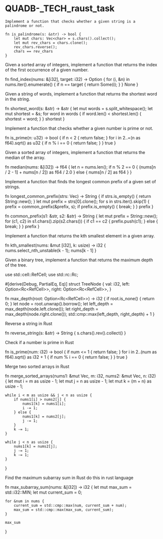 # QUADB-_TECH_raust_task

```
Implement a function that checks whether a given string is a palindrome or not.

fn is_palindrome(s: &str) -> bool {
    let mut chars: Vec<char> = s.chars().collect();
    let mut rev_chars = chars.clone();
    rev_chars.reverse();
    chars == rev_chars
}
```

Given a sorted array of integers, implement a function that returns the index of the first occurrence of a given number.

fn find_index(nums: &[i32], target: i32) -> Option<usize> {
    for (i, &n) in nums.iter().enumerate() {
        if n == target {
            return Some(i);
        }
    }
    None
}


Given a string of words, implement a function that returns the shortest word in the string.

fn shortest_word(s: &str) -> &str {
    let mut words = s.split_whitespace();
    let mut shortest = &s;
    for word in words {
        if word.len() < shortest.len() {
            shortest = word;
        }
    }
    shortest
}

Implement a function that checks whether a given number is prime or not.

fn is_prime(n: u32) -> bool {
    if n < 2 {
        return false;
    }
    for i in 2..=(n as f64).sqrt() as u32 {
        if n % i == 0 {
            return false;
        }
    }
    true
}


Given a sorted array of integers, implement a function that returns the median of the array.

fn median(nums: &[i32]) -> f64 {
    let n = nums.len();
    if n % 2 == 0 {
        (nums[n / 2 - 1] + nums[n / 2]) as f64 / 2.0
    } else {
        nums[n / 2] as f64
    }
}

Implement a function that finds the longest common prefix of a given set of strings.

fn longest_common_prefix(strs: Vec<String>) -> String {
    if strs.is_empty() {
        return String::new();
    }
    let mut prefix = strs[0].clone();
    for s in strs.iter().skip(1) {
        prefix = common_prefix(&prefix, s);
        if prefix.is_empty() {
            break;
        }
    }
    prefix
}

fn common_prefix(s1: &str, s2: &str) -> String {
    let mut prefix = String::new();
    for (c1, c2) in s1.chars().zip(s2.chars()) {
        if c1 == c2 {
            prefix.push(c1);
        } else {
            break;
        }
    }
    prefix
}

Implement a function that returns the kth smallest element in a given array.

fn kth_smallest(nums: &mut [i32], k: usize) -> i32 {
    nums.select_nth_unstable(k - 1);
    nums[k - 1]
}

Given a binary tree, implement a function that returns the maximum depth of the tree.

use std::cell::RefCell;
use std::rc::Rc;

#[derive(Debug, PartialEq, Eq)]
struct TreeNode {
    val: i32,
    left: Option<Rc<RefCell<TreeNode>>>,
    right: Option<Rc<RefCell<TreeNode>>>,
}

fn max_depth(root: Option<Rc<RefCell<TreeNode>>>) -> i32 {
    if root.is_none() {
        return 0;
    }
    let node = root.unwrap().borrow();
    let left_depth = max_depth(node.left.clone());
    let right_depth = max_depth(node.right.clone());
    std::cmp::max(left_depth, right_depth) + 1
}


Reverse a string in Rust

fn reverse_string(s: &str) -> String {
    s.chars().rev().collect()
}

Check if a number is prime in Rust

fn is_prime(num: i32) -> bool {
    if num <= 1 {
        return false;
    }
    for i in 2..(num as f64).sqrt() as i32 + 1 {
        if num % i == 0 {
            return false;
        }
    }
    true
}


Merge two sorted arrays in Rust

fn merge_sorted_arrays(nums1: &mut Vec<i32>, m: i32, nums2: &mut Vec<i32>, n: i32) {
    let mut i = m as usize - 1;
    let mut j = n as usize - 1;
    let mut k = (m + n) as usize - 1;

    while i < m as usize && j < n as usize {
        if nums1[i] > nums2[j] {
            nums1[k] = nums1[i];
            i -= 1;
        } else {
            nums1[k] = nums2[j];
            j -= 1;
        }
        k -= 1;
    }

    while j < n as usize {
        nums1[k] = nums2[j];
        j -= 1;
        k -= 1;
    }
}


Find the maximum subarray sum in Rust do this in rust language

fn max_subarray_sum(nums: &[i32]) -> i32 {
    let mut max_sum = std::i32::MIN;
    let mut current_sum = 0;

    for &num in nums {
        current_sum = std::cmp::max(num, current_sum + num);
        max_sum = std::cmp::max(max_sum, current_sum);
    }

    max_sum
}

